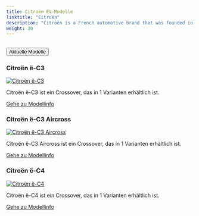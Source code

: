 ```yaml
---
title: Citroën EV-Modelle
linktitle: "Citroën"
description: "Citroën is a French automotive brand that was founded in 1919 by André Citroën. It is known for its innovative and distinctive designs, such as the Traction Avant, the 2CV, the DS, and the CX. Citroën is also a pioneer in mass production, front-wheel drive, hydropneumatic suspension, and aerodynamics. Citroën is part of the Stellantis group, which was formed in 2021 by the merger of PSA and FCA"
weight: 30
---
```

<!-- markdownlint-disable MD033 -->
<!-- markdownlint-disable MD010 -->


<div class="accordion" id="accordionPanelsStayOpenExample">
    <div class="accordion-item">
        <h2 class="accordion-header">
            <button class="accordion-button" type="button" data-bs-toggle="collapse" data-bs-target="#panelsStayOpen-collapseOne" aria-expanded="true" aria-controls="panelsStayOpen-collapseOne">
                        Aktuelle Modelle
            </button>
        </h2>
        <div id="panelsStayOpen-collapseOne" class="accordion-collapse collapse show">
            <div class="accordion-body">
    <div class="container p-3 mb-4 bg-body-tertiary rounded border">
        <h3>Citroën ë-C3</h3>
        <div class="row">
            <div class="col col-12 col-md-6">
                <a href="ë-c3">
                    <img src="https://media.evkx.net/multimedia/models/citroën/ë-c3/ë-c3/main_1_st.jpg" class="img-fluid" alt="Citroën ë-C3" >
                </a>
            </div>
            <div class="col col-12 col-md-6"><p>
Citroën ë-C3 ist ein Crossover, das in 1 Varianten erhältlich ist.
</p>
	<a href="ë-c3/" class="btn btn-outline-primary" role="button">Gehe zu Modellinfo</a>
		</div>
	</div>
</div>
    <div class="container p-3 mb-4 bg-body-tertiary rounded border">
        <h3>Citroën ë-C3 Aircross</h3>
        <div class="row">
            <div class="col col-12 col-md-6">
                <a href="ë-c3_aircross">
                    <img src="https://media.evkx.net/multimedia/models/citroën/ë-c3_aircross/ë-c3_aircross/main_1_st.jpg" class="img-fluid" alt="Citroën ë-C3 Aircross" >
                </a>
            </div>
            <div class="col col-12 col-md-6"><p>
Citroën ë-C3 Aircross ist ein Crossover, das in 1 Varianten erhältlich ist.
</p>
	<a href="ë-c3_aircross/" class="btn btn-outline-primary" role="button">Gehe zu Modellinfo</a>
		</div>
	</div>
</div>
    <div class="container p-3 mb-4 bg-body-tertiary rounded border">
        <h3>Citroën ë-C4</h3>
        <div class="row">
            <div class="col col-12 col-md-6">
                <a href="ë-c4">
                    <img src="https://media.evkx.net/multimedia/models/citroën/ë-c4/ë-c4_x/main_1_st.jpg" class="img-fluid" alt="Citroën ë-C4" >
                </a>
            </div>
            <div class="col col-12 col-md-6"><p>
Citroën ë-C4 ist ein Crossover, das in 1 Varianten erhältlich ist.
</p>
	<a href="ë-c4/" class="btn btn-outline-primary" role="button">Gehe zu Modellinfo</a>
		</div>
	</div>
</div>
        </div>
    </div>
</div></div>
